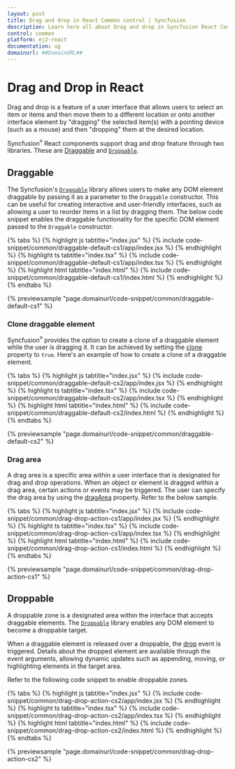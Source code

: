 ```yaml
---
layout: post
title: Drag and drop in React Common control | Syncfusion
description: Learn here all about Drag and drop in Syncfusion React Common control of Syncfusion Essential JS 2 and more.
control: common
platform: ej2-react
documentation: ug
domainurl: ##DomainURL##
---
```


# Drag and Drop in React

Drag and drop is a feature of a user interface that allows users to select an item or items and then move them to a different location or onto another interface element by "dragging" the selected item(s) with a pointing device (such as a mouse) and then "dropping" them at the desired location.

Syncfusion<sup style="font-size:70%">&reg;</sup> React components support drag and drop feature through two libraries. These are [Draggable](https://ej2.syncfusion.com/documentation/api/base/draggable/) and [`Droppable`](https://ej2.syncfusion.com/documentation/api/base/draggable/).

## Draggable

The Syncfusion's [`Draggable`](https://ej2.syncfusion.com/documentation/api/base/draggable/) library allows users to make any DOM element draggable by passing it as a parameter to the `Draggable` constructor. This can be useful for creating interactive and user-friendly interfaces, such as allowing a user to reorder items in a list by dragging them. The below code snippet enables the draggable functionality for the specific DOM element passed to the `Draggable` constructor.

 {% tabs %}
{% highlight js tabtitle="index.jsx" %}
{% include code-snippet/common/draggable-default-cs1/app/index.jsx %}
{% endhighlight %}
{% highlight ts tabtitle="index.tsx" %}
{% include code-snippet/common/draggable-default-cs1/app/index.tsx %}
{% endhighlight %}
{% highlight html tabtitle="index.html" %}
{% include code-snippet/common/draggable-default-cs1/index.html %}
{% endhighlight %}
{% endtabs %}
        
{% previewsample "page.domainurl/code-snippet/common/draggable-default-cs1" %}

### Clone draggable element

Syncfusion<sup style="font-size:70%">&reg;</sup> provides the option to create a clone of a draggable element while the user is dragging it. It can be achieved by setting the [clone](https://ej2.syncfusion.com/documentation/api/base/draggable/#clone) property to `true`. Here's an example of how to create a clone of a draggable element.

 {% tabs %}
{% highlight js tabtitle="index.jsx" %}
{% include code-snippet/common/draggable-default-cs2/app/index.jsx %}
{% endhighlight %}
{% highlight ts tabtitle="index.tsx" %}
{% include code-snippet/common/draggable-default-cs2/app/index.tsx %}
{% endhighlight %}
{% highlight html tabtitle="index.html" %}
{% include code-snippet/common/draggable-default-cs2/index.html %}
{% endhighlight %}
{% endtabs %}
        
{% previewsample "page.domainurl/code-snippet/common/draggable-default-cs2" %}

### Drag area

A drag area is a specific area within a user interface that is designated for drag and drop operations. When an object or element is dragged within a drag area, certain actions or events may be triggered. The user can specify the drag area by using the [dragArea](https://ej2.syncfusion.com/documentation/api/base/draggable/#dragarea) property. Refer to the below sample.

{% tabs %}
{% highlight js tabtitle="index.jsx" %}
{% include code-snippet/common/drag-drop-action-cs1/app/index.jsx %}
{% endhighlight %}
{% highlight ts tabtitle="index.tsx" %}
{% include code-snippet/common/drag-drop-action-cs1/app/index.tsx %}
{% endhighlight %}
{% highlight html tabtitle="index.html" %}
{% include code-snippet/common/drag-drop-action-cs1/index.html %}
{% endhighlight %}
{% endtabs %}
        
{% previewsample "page.domainurl/code-snippet/common/drag-drop-action-cs1" %}

## Droppable

A droppable zone is a designated area within the interface that accepts draggable elements. The [`Droppable`](https://ej2.syncfusion.com/documentation/api/base/droppable/) library enables any DOM element to become a droppable target.

When a draggable element is released over a droppable, the [drop](https://ej2.syncfusion.com/documentation/api/base/droppable/#events) event is triggered. Details about the dropped element are available through the event arguments, allowing dynamic updates such as appending, moving, or highlighting elements in the target area.

Refer to the following code snippet to enable droppable zones.

{% tabs %}
{% highlight js tabtitle="index.jsx" %}
{% include code-snippet/common/drag-drop-action-cs2/app/index.jsx %}
{% endhighlight %}
{% highlight ts tabtitle="index.tsx" %}
{% include code-snippet/common/drag-drop-action-cs2/app/index.tsx %}
{% endhighlight %}
{% highlight html tabtitle="index.html" %}
{% include code-snippet/common/drag-drop-action-cs2/index.html %}
{% endhighlight %}
{% endtabs %}
        
{% previewsample "page.domainurl/code-snippet/common/drag-drop-action-cs2" %}
